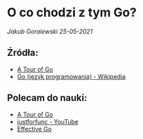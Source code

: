 # O co chodzi z tym Go?
*Jakub Goralewski*
*25-05-2021*
## Źródła:

- [A Tour of Go](https://tour.golang.org/welcome/1)
- [Go (język programowania) - Wikipedia](https://pl.wikipedia.org/wiki/Go_(język_programowania))

## Polecam do nauki:
 
- [A Tour of Go](https://tour.golang.org/welcome/1)
- [justforfunc - YouTube](https://www.youtube.com/channel/UC_BzFbxG2za3bp5NRRRXJSw)
- [Effective Go](https://golang.org/doc/effective_go)